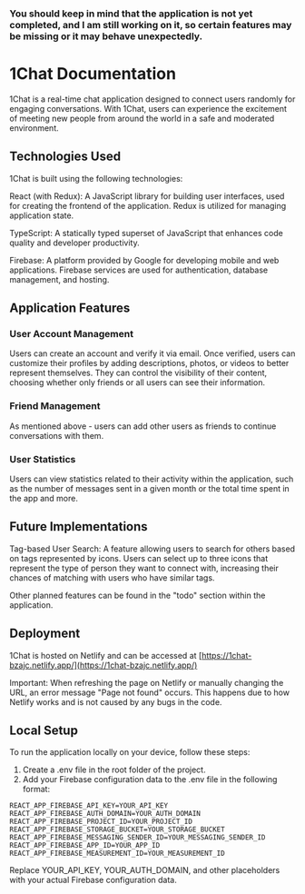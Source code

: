 ### You should keep in mind that the application is not yet completed, and I am still working on it, so certain features may be missing or it may behave unexpectedly.

# 1Chat Documentation

1Chat is a real-time chat application designed to connect users randomly for engaging conversations. With 1Chat, users can experience the excitement of meeting new people from around the world in a safe and moderated environment.

## Technologies Used

1Chat is built using the following technologies:

React (with Redux): A JavaScript library for building user interfaces, used for creating the frontend of the application. Redux is utilized for managing application state.

TypeScript: A statically typed superset of JavaScript that enhances code quality and developer productivity.

Firebase: A platform provided by Google for developing mobile and web applications. Firebase services are used for authentication, database management, and hosting.

## Application Features

### User Account Management

Users can create an account and verify it via email.
Once verified, users can customize their profiles by adding descriptions, photos, or videos to better represent themselves.
They can control the visibility of their content, choosing whether only friends or all users can see their information.

### Friend Management

As mentioned above - users can add other users as friends to continue conversations with them.

### User Statistics

Users can view statistics related to their activity within the application, such as the number of messages sent in a given month or the total time spent in the app and more.

## Future Implementations

Tag-based User Search: A feature allowing users to search for others based on tags represented by icons. Users can select up to three icons that represent the type of person they want to connect with, increasing their chances of matching with users who have similar tags.

Other planned features can be found in the "todo" section within the application.

## Deployment

1Chat is hosted on Netlify and can be accessed at [https://1chat-bzajc.netlify.app/](https://1chat-bzajc.netlify.app/)

Important: When refreshing the page on Netlify or manually changing the URL, an error message "Page not found" occurs. This happens due to how Netlify works and is not caused by any bugs in the code.

## Local Setup

To run the application locally on your device, follow these steps:

1. Create a .env file in the root folder of the project.
2. Add your Firebase configuration data to the .env file in the following format:

```
REACT_APP_FIREBASE_API_KEY=YOUR_API_KEY
REACT_APP_FIREBASE_AUTH_DOMAIN=YOUR_AUTH_DOMAIN
REACT_APP_FIREBASE_PROJECT_ID=YOUR_PROJECT_ID
REACT_APP_FIREBASE_STORAGE_BUCKET=YOUR_STORAGE_BUCKET
REACT_APP_FIREBASE_MESSAGING_SENDER_ID=YOUR_MESSAGING_SENDER_ID
REACT_APP_FIREBASE_APP_ID=YOUR_APP_ID
REACT_APP_FIREBASE_MEASUREMENT_ID=YOUR_MEASUREMENT_ID
```

Replace YOUR_API_KEY, YOUR_AUTH_DOMAIN, and other placeholders with your actual Firebase configuration data.
